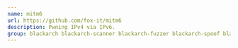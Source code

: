 ```yaml
---
name: mitm6
url: https://github.com/fox-it/mitm6
description: Pwning IPv4 via IPv6.
group: blackarch blackarch-scanner blackarch-fuzzer blackarch-spoof blackarch-networking
---
```

